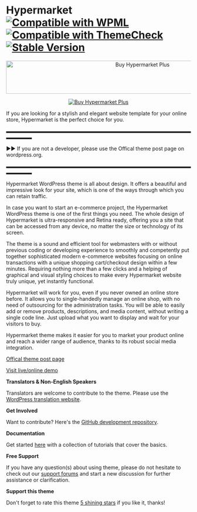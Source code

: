 # Hypermarket   [![Compatible with WPML](https://img.shields.io/badge/Compatible%20with-WPML-308fb0.svg)](https://wpml.org/theme/hypermarket/) [![Compatible with ThemeCheck](https://img.shields.io/badge/ThemeCheck-Passed-c4d658.svg)](http://themecheck.org/score/wordpress-theme-hypermarket.html) [![Stable Version](https://img.shields.io/badge/Stable%20version-1.4.1-77cde3.svg)](https://wp.me/p8930x-8q)

<p align="center">
<a href="https://www.mypreview.one/hypermarket-plus.html" target="_blank"><img width="728" height="90" src="https://i.gyazo.com/48108f1a52fd6bf4e7b110533f18dea0.png" alt="Buy Hypermarket Plus" /></a>
</p>

<p align="center">
<a href="https://www.mypreview.one/hypermarket-plus.html" target="_blank"><img src="https://i.gyazo.com/1f6549d55f29bdb49ea8fedef0880cc7.png" alt="Buy Hypermarket Plus" /></a>
</p>

If you are looking for a stylish and elegant website template for your online store, Hypermarket is the perfect choice for you.

▬▬▬▬▬▬▬▬▬▬▬▬▬▬▬▬▬▬▬▬▬▬▬▬▬▬▬▬▬▬▬▬▬▬▬▬▬▬▬▬▬

►► If you are not a developer, please use the Offical theme post page on wordpress.org.

▬▬▬▬▬▬▬▬▬▬▬▬▬▬▬▬▬▬▬▬▬▬▬▬▬▬▬▬▬▬▬▬▬▬▬▬▬▬▬▬▬

Hypermarket WordPress theme is all about design. It offers a beautiful and impressive look for your site, which is one of the ways through which you can retain traffic.

In case you want to start an e-commerce project, the Hypermarket WordPress theme is one of the first things you need. The whole design of Hypermarket is ultra-responsive and Retina ready, offering you a site that can be accessed from any device, no matter the size or technology of its screen.

The theme is a sound and efficient tool for webmasters with or without previous coding or developing experience to smoothly and competently put together sophisticated modern e-commerce websites focusing on online transactions with a unique shopping cart/checkout design within a few minutes. Requiring nothing more than a few clicks and a helping of graphical and visual styling choices to make every Hypermarket website truly unique, yet instantly functional.

Hypermarket will work for you, even if you never owned an online store before. It allows you to single-handedly manage an online shop, with no need of outsourcing for the administration tasks. You will be able to easily add or remove products, descriptions, and media content, without writing a single code line. Just upload what you want to display and wait for your visitors to buy.

Hypermarket theme makes it easier for you to market your product online and reach a wider range of audience, thanks to its robust social media integration.

[Offical theme post page](https://wordpress.org/themes/hypermarket)

[Visit live/online demo](https://demo.mypreview.one/hypermarket)

**Translators & Non-English Speakers**

Translators are welcome to contribute to the theme. Please use the [WordPress translation website](https://translate.wordpress.org/projects/wp-themes/hypermarket "WordPress translation website").

**Get Involved**

Want to contribute? Here's the [GitHub development repository](https://github.com/mahdiyazdani/Hypermarket "GitHub development repository").

**Documentation**

Get started [here](https://mahdiyazdani.github.io/Hypermarket) with a collection of tutorials that cover the basics.

**Free Support**

If you have any question(s) about using theme, please do not hesitate to check out our [support forums](https://support.mypreview.one/t/hypermarket) and start a new discussion for further assistance or clarification.

**Support this theme**

Don't forget to rate this theme [5 shining stars](https://wordpress.org/support/theme/hypermarket/reviews/ "5 shining stars") if you like it, thanks!
